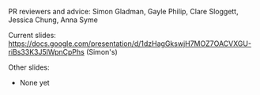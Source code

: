 
PR reviewers and advice: Simon Gladman, Gayle Philip, Clare Sloggett, Jessica Chung, Anna Syme

Current slides: https://docs.google.com/presentation/d/1dzHagGkswjH7MOZ7OACVXGU-riBs33K3J5lWpnCpPhs (Simon's)

Other slides:

- None yet
